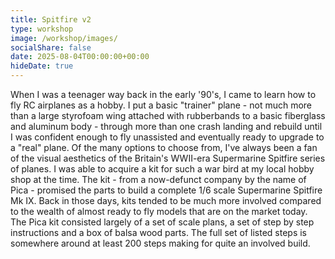 ```yaml
---
title: Spitfire v2
type: workshop
image: /workshop/images/
socialShare: false
date: 2025-08-04T00:00:00+00:00
hideDate: true
---
```

When I was a teenager way back in the early '90's, I came to learn how to fly RC airplanes as a hobby.  I put a basic "trainer" plane - not much more than a large styrofoam wing attached with rubberbands to a basic fiberglass and aluminum body - through more than one crash landing and rebuild until I was confident enough to fly unassisted and eventually ready to upgrade to a "real" plane.  Of the many options to choose from, I've always been a fan of the visual aesthetics of the Britain's WWII-era Supermarine Spitfire series of planes.  I was able to acquire a kit for such a war bird at my local hobby shop at the time.  The kit - from a now-defunct company by the name of Pica - promised the parts to build a complete 1/6 scale Supermarine Spitfire Mk IX.  Back in those days, kits tended to be much more involved compared to the wealth of almost ready to fly models that are on the market today.  The Pica kit consisted largely of a set of scale plans, a set of step by step instructions and a box of balsa wood parts.  The full set of listed steps is somewhere around at least 200 steps making for quite an involved build.